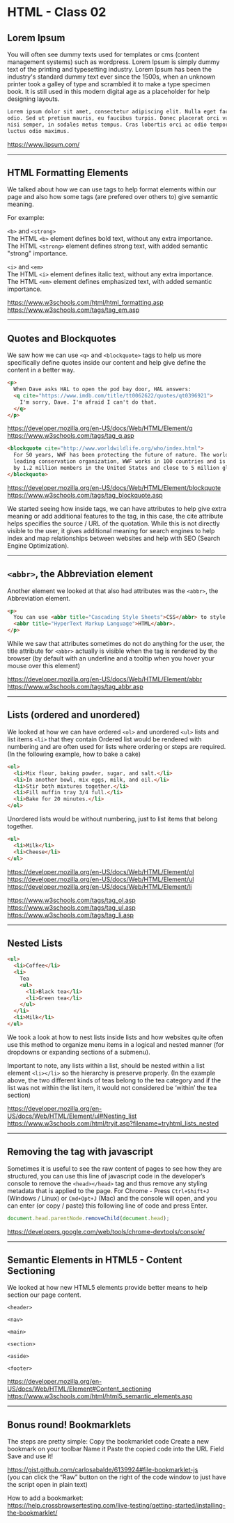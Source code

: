 # HTML - Class 02

## Lorem Ipsum

You will often see dummy texts used for templates or cms (content management systems) such as wordpress. Lorem Ipsum is simply dummy text of the printing and typesetting industry. Lorem Ipsum has been the industry's standard dummy text ever since the 1500s, when an unknown printer took a galley of type and scrambled it to make a type specimen book. It is still used in this modern digital age as a placeholder for help designing layouts.

```html
Lorem ipsum dolor sit amet, consectetur adipiscing elit. Nulla eget facilisis
odio. Sed ut pretium mauris, eu faucibus turpis. Donec placerat orci vulputate
nisi semper, in sodales metus tempus. Cras lobortis orci ac odio tempor, id
luctus odio maximus.
```

https://www.lipsum.com/

---

## HTML Formatting Elements

We talked about how we can use tags to help format elements within our page and also how some tags (are prefered over others to) give semantic meaning.

For example:

`<b>` and `<strong>`  
The HTML `<b>` element defines bold text, without any extra importance.  
The HTML `<strong>` element defines strong text, with added semantic "strong" importance.

`<i>` and `<em>`  
The HTML `<i>` element defines italic text, without any extra importance.  
The HTML `<em>` element defines emphasized text, with added semantic importance.

https://www.w3schools.com/html/html_formatting.asp  
https://www.w3schools.com/tags/tag_em.asp

---

## Quotes and Blockquotes

We saw how we can use `<q>` and `<blockquote>` tags to help us more specifically define quotes inside our content and help give define the content in a better way.

```html
<p>
  When Dave asks HAL to open the pod bay door, HAL answers:
  <q cite="https://www.imdb.com/title/tt0062622/quotes/qt0396921">
    I'm sorry, Dave. I'm afraid I can't do that.
  </q>
</p>
```

https://developer.mozilla.org/en-US/docs/Web/HTML/Element/q  
https://www.w3schools.com/tags/tag_q.asp

```html
<blockquote cite="http://www.worldwildlife.org/who/index.html">
  For 50 years, WWF has been protecting the future of nature. The world's
  leading conservation organization, WWF works in 100 countries and is supported
  by 1.2 million members in the United States and close to 5 million globally.
</blockquote>
```

https://developer.mozilla.org/en-US/docs/Web/HTML/Element/blockquote  
https://www.w3schools.com/tags/tag_blockquote.asp

We started seeing how inside tags, we can have attributes to help give extra meaning or add additional features to the tag, in this case, the cite attribute helps specifies the source / URL of the quotation. While this is not directly visible to the user, it gives additional meaning for search engines to help index and map relationships between websites and help with SEO (Search Engine Optimization).

---

## `<abbr>`, the Abbreviation element

Another element we looked at that also had attributes was the `<abbr>`, the Abbreviation element.

```html
<p>
  You can use <abbr title="Cascading Style Sheets">CSS</abbr> to style your
  <abbr title="HyperText Markup Language">HTML</abbr>.
</p>
```

While we saw that attributes sometimes do not do anything for the user, the
title attribute for `<abbr>` actually is visible when the tag is rendered by the browser (by default
with an underline and a tooltip when you hover your mouse over this element)

https://developer.mozilla.org/en-US/docs/Web/HTML/Element/abbr  
https://www.w3schools.com/tags/tag_abbr.asp

---

## Lists (ordered and unordered)

We looked at how we can have ordered `<ol>` and unordered `<ul>` lists and list items `<li>` that they contain Ordered list would be rendered with numbering and are often used for lists where ordering or steps are required. (In the following example, how to bake a cake)

```html
<ol>
  <li>Mix flour, baking powder, sugar, and salt.</li>
  <li>In another bowl, mix eggs, milk, and oil.</li>
  <li>Stir both mixtures together.</li>
  <li>Fill muffin tray 3/4 full.</li>
  <li>Bake for 20 minutes.</li>
</ol>
```

Unordered lists would be without numbering, just to list items that belong together.

```html
<ul>
  <li>Milk</li>
  <li>Cheese</li>
</ul>
```

https://developer.mozilla.org/en-US/docs/Web/HTML/Element/ol  
https://developer.mozilla.org/en-US/docs/Web/HTML/Element/ul  
https://developer.mozilla.org/en-US/docs/Web/HTML/Element/li

https://www.w3schools.com/tags/tag_ol.asp  
https://www.w3schools.com/tags/tag_ul.asp  
https://www.w3schools.com/tags/tag_li.asp

---

## Nested Lists

```html
<ul>
  <li>Coffee</li>
  <li>
    Tea
    <ul>
      <li>Black tea</li>
      <li>Green tea</li>
    </ul>
  </li>
  <li>Milk</li>
</ul>
```

We took a look at how to nest lists inside lists and how websites quite often use this method to organize menu items in a logical and nested manner (for dropdowns or expanding sections of a submenu).

Important to note, any lists within a list, should be nested within a list element `<li></li>` so the hierarchy is preserve properly. (In the example above, the two different kinds of teas belong to the tea category and if the list was not within the list item, it would not considered be ‘within’ the tea section)

https://developer.mozilla.org/en-US/docs/Web/HTML/Element/ul#Nesting_list  
https://www.w3schools.com/html/tryit.asp?filename=tryhtml_lists_nested

---

## Removing the <head> tag with javascript

Sometimes it is useful to see the raw content of pages to see how they are structured, you can use this line of javascript code in the developer’s console to remove the `<head></head>` tag and thus remove any styling metadata that is applied to the page.
For Chrome - Press `Ctrl+Shift+J` (Windows / Linux) or `Cmd+Opt+J` (Mac) and the console will open, and you can enter (or copy / paste) this following line of code and press Enter.

```javascript
document.head.parentNode.removeChild(document.head);
```

https://developers.google.com/web/tools/chrome-devtools/console/

---

## Semantic Elements in HTML5 - Content Sectioning

We looked at how new HTML5 elements provide better means to help section our page content.

`<header>`

`<nav>`

`<main>`

`<section>`

`<aside>`

`<footer>`

https://developer.mozilla.org/en-US/docs/Web/HTML/Element#Content_sectioning  
https://www.w3schools.com/html/html5_semantic_elements.asp

---

## Bonus round! Bookmarklets

The steps are pretty simple:
Copy the bookmarklet code
Create a new bookmark on your toolbar
Name it
Paste the copied code into the URL Field
Save and use it!

https://gist.github.com/carlosabalde/6139924#file-bookmarklet-js  
(you can click the “Raw” button on the right of the code window to just have the script open in plain text)

How to add a bookmarket:  
https://help.crossbrowsertesting.com/live-testing/getting-started/installing-the-bookmarklet/
